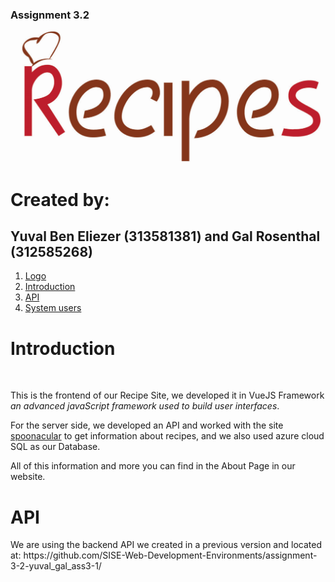 ### Assignment 3.2
<a name="logo"></a>

![logo](logo.PNG)
# Created by:
## Yuval Ben Eliezer (313581381) and Gal Rosenthal (312585268)

1. [ Logo ](#logo)
1. [Introduction ](#introduction)
1. [ API ](#ourAPI)
1. [ System users ](#users)

<a name="Introduction"></a>
# Introduction
<br>
<p>
This is the frontend of our Recipe Site, we developed it in VueJS Framework
<i>an advanced javaScript framework used to build user interfaces</i>.
</p>
<p>
For the server side, we developed an API and worked with the site <a href="https://spoonacular.com/food-api">spoonacular</a> to get information about recipes,
and we also used azure cloud SQL as our Database.
</p>

<p>
All of this information and more you can find in the About Page in our website.
</p>

<a name="ourAPI"></a>
# API
<p>
 We are using the backend API we created in a previous version and 
 located at: https://github.com/SISE-Web-Development-Environments/assignment-3-2-yuval_gal_ass3-1/
</p>

